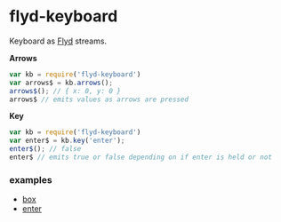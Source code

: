 # flyd-keyboard

Keyboard as [Flyd](https://github.com/paldepind/flyd) streams.

__Arrows__

```js
var kb = require('flyd-keyboard')
var arrows$ = kb.arrows();
arrows$(); // { x: 0, y: 0 }
arrows$ // emits values as arrows are pressed
```

__Key__

```js
var kb = require('flyd-keyboard')
var enter$ = kb.key('enter');
enter$(); // false
enter$ // emits true or false depending on if enter is held or not
```

### examples

- [box](http://raine.github.io/flyd-keyboard/box)
- [enter](http://raine.github.io/flyd-keyboard/enter)
